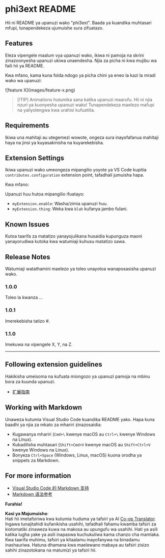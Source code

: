 <!--
CO_OP_TRANSLATOR_METADATA:
{
  "original_hash": "be0b2937160c486180ded27e4f14adeb",
  "translation_date": "2025-05-09T04:53:12+00:00",
  "source_file": "code/07.Lab/01/AIPC/extensions/phi3ext/README.md",
  "language_code": "sw"
}
-->
# phi3ext README

Hii ni README ya upanuzi wako "phi3ext". Baada ya kuandika muhtasari mfupi, tunapendekeza ujumuishe sura zifuatazo.

## Features

Eleza vipengele maalum vya upanuzi wako, ikiwa ni pamoja na skrini zinazoonyesha upanuzi ukiwa unaendesha. Njia za picha ni kwa mujibu wa faili hii ya README.

Kwa mfano, kama kuna folda ndogo ya picha chini ya eneo la kazi la mradi wako wa upanuzi:

\!\[feature X\]\(images/feature-x.png\)

> [!TIP] Animations hutumika sana katika upanuzi maarufu. Hii ni njia nzuri ya kuonyesha upanuzi wako! Tunapendekeza maelezo mafupi na yaliyolengwa kwa urahisi kufuatilia.

## Requirements

Ikiwa una mahitaji au utegemezi wowote, ongeza sura inayofafanua mahitaji haya na jinsi ya kuyasakinisha na kuyarekebisha.

## Extension Settings

Ikiwa upanuzi wako umeongeza mipangilio yoyote ya VS Code kupitia `contributes.configuration` extension point, tafadhali jumuisha hapa.

Kwa mfano:

Upanuzi huu hutoa mipangilio ifuatayo:

* `myExtension.enable`: Washa/zimia upanuzi huu.
* `myExtension.thing`: Weka kwa `blah` kufanya jambo fulani.

## Known Issues

Kutoa taarifa za matatizo yanayojulikana husaidia kupunguza maoni yanayorudiwa kutoka kwa watumiaji kuhusu matatizo sawa.

## Release Notes

Watumiaji watathamini maelezo ya toleo unayotoa wanaposasisha upanuzi wako.

### 1.0.0

Toleo la kwanza ...

### 1.0.1

Imerekebisha tatizo #.

### 1.1.0

Imekuwa na vipengele X, Y, na Z.

---

## Following extension guidelines

Hakikisha umeisoma na kufuata miongozo ya upanuzi pamoja na mbinu bora za kuunda upanuzi.

* [扩展指南](https://code.visualstudio.com/api/references/extension-guidelines?WT.mc_id=aiml-137032-kinfeylo)

## Working with Markdown

Unaweza kutumia Visual Studio Code kuandika README yako. Hapa kuna baadhi ya njia za mkato za mhariri zinazosaidia:

* Kugawanya mhariri (`Cmd+\` kwenye macOS au `Ctrl+\` kwenye Windows na Linux).
* Kubadilisha muhtasari (`Shift+Cmd+V` kwenye macOS au `Shift+Ctrl+V` kwenye Windows na Linux).
* Bonyeza `Ctrl+Space` (Windows, Linux, macOS) kuona orodha ya snippets za Markdown.

## For more information

* [Visual Studio Code 的 Markdown 支持](http://code.visualstudio.com/docs/languages/markdown?WT.mc_id=aiml-137032-kinfeylo)
* [Markdown 语法参考](https://help.github.com/articles/markdown-basics/)

**Furahia!**

**Kasi ya Majumuisho**:  
Hati hii imetafsiriwa kwa kutumia huduma ya tafsiri ya AI [Co-op Translator](https://github.com/Azure/co-op-translator). Ingawa tunajitahidi kufanikisha usahihi, tafadhali fahamu kwamba tafsiri za kiotomatiki zinaweza kuwa na makosa au upungufu wa usahihi. Hati ya asili katika lugha yake ya asili inapaswa kuchukuliwa kama chanzo cha mamlaka. Kwa taarifa muhimu, tafsiri ya kitaalamu inayofanywa na binadamu inashauriwa. Hatuna dhamana kwa maelewano mabaya au tafsiri zisizo sahihi zinazotokana na matumizi ya tafsiri hii.
